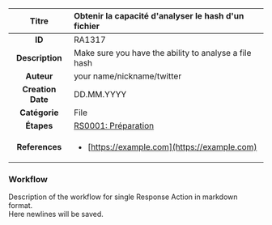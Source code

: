 | Titre                       | Obtenir la capacité d'analyser le hash d'un fichier         |
|:---------------------------:|:--------------------|
| **ID**                      | RA1317            |
| **Description**             | Make sure you have the ability to analyse a file hash   |
| **Auteur**                  | your name/nickname/twitter        |
| **Creation Date**           | DD.MM.YYYY |
| **Catégorie**                | File      |
| **Étapes**                   |[RS0001: Préparation](../Response_Stages/RS0001.md)| 
| **References** |<ul><li>[https://example.com](https://example.com)</li></ul>|

### Workflow

Description of the workflow for single Response Action in markdown format.  
Here newlines will be saved.  
